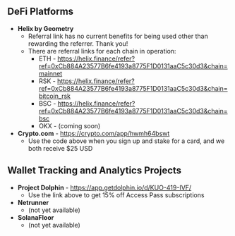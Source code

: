 ## DeFi Platforms
* **Helix by Geometry**
  * Referral link has no current benefits for being used other than rewarding the referrer. Thank you!
  * There are referral links for each chain in operation:
    * ETH - https://helix.finance/refer?ref=0xCb884A23577B6fe4193a8775F1D0131aaC5c30d3&chain=mainnet
    * RSK - https://helix.finance/refer?ref=0xCb884A23577B6fe4193a8775F1D0131aaC5c30d3&chain=bitcoin_rsk
    * BSC - https://helix.finance/refer?ref=0xCb884A23577B6fe4193a8775F1D0131aaC5c30d3&chain=bsc
    * OKX - (coming soon)
* **Crypto.com** - https://crypto.com/app/hwmh64bswt
  * Use the code above when you sign up and stake for a card, and we both receive $25 USD

## Wallet Tracking and Analytics Projects
* **Project Dolphin** - https://app.getdolphin.io/d/KUO-419-IVF/
  * Use the link above to get 15% off Access Pass subscriptions
* **Netrunner**
  * (not yet available)
* **SolanaFloor**
  * (not yet available)
